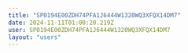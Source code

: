 ```yaml
---
title: "SP0194E00ZDH74PFA1J6444W1320WQ3XFQX14DM7"
date: 2024-11-11T01:00:20.219Z
user: SP0194E00ZDH74PFA1J6444W1320WQ3XFQX14DM7
layout: "users"
---
```

    